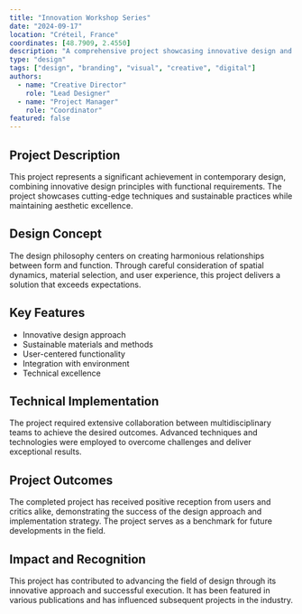 ```yaml
---
title: "Innovation Workshop Series"
date: "2024-09-17"
location: "Créteil, France"
coordinates: [48.7909, 2.4550]
description: "A comprehensive project showcasing innovative design and creative solutions"
type: "design"
tags: ["design", "branding", "visual", "creative", "digital"]
authors:
  - name: "Creative Director"
    role: "Lead Designer"
  - name: "Project Manager"
    role: "Coordinator"
featured: false
---
```


## Project Description

This project represents a significant achievement in contemporary design, combining innovative design principles with functional requirements. The project showcases cutting-edge techniques and sustainable practices while maintaining aesthetic excellence.

## Design Concept

The design philosophy centers on creating harmonious relationships between form and function. Through careful consideration of spatial dynamics, material selection, and user experience, this project delivers a solution that exceeds expectations.

## Key Features

- Innovative design approach
- Sustainable materials and methods
- User-centered functionality
- Integration with environment
- Technical excellence

## Technical Implementation

The project required extensive collaboration between multidisciplinary teams to achieve the desired outcomes. Advanced techniques and technologies were employed to overcome challenges and deliver exceptional results.

## Project Outcomes

The completed project has received positive reception from users and critics alike, demonstrating the success of the design approach and implementation strategy. The project serves as a benchmark for future developments in the field.

## Impact and Recognition

This project has contributed to advancing the field of design through its innovative approach and successful execution. It has been featured in various publications and has influenced subsequent projects in the industry.
